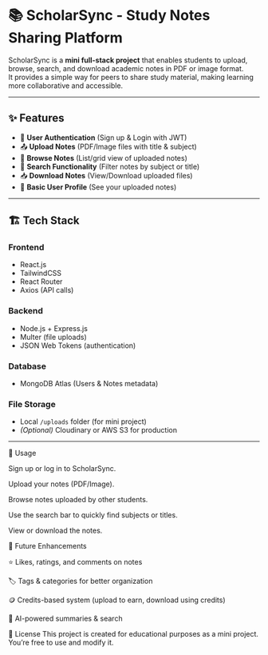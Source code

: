 # 📚 ScholarSync - Study Notes Sharing Platform

ScholarSync is a **mini full-stack project** that enables students to upload, browse, search, and download academic notes in PDF or image format.  
It provides a simple way for peers to share study material, making learning more collaborative and accessible.  

---

## ✨ Features
- 🔐 **User Authentication** (Sign up & Login with JWT)  
- 📤 **Upload Notes** (PDF/Image files with title & subject)  
- 📂 **Browse Notes** (List/grid view of uploaded notes)  
- 🔎 **Search Functionality** (Filter notes by subject or title)  
- 📥 **Download Notes** (View/Download uploaded files)  
- 👤 **Basic User Profile** (See your uploaded notes)  

---

## 🏗 Tech Stack

### **Frontend**
- React.js  
- TailwindCSS  
- React Router  
- Axios (API calls)  

### **Backend**
- Node.js + Express.js  
- Multer (file uploads)  
- JSON Web Tokens (authentication)  

### **Database**
- MongoDB Atlas (Users & Notes metadata)  

### **File Storage**
- Local `/uploads` folder (for mini project)  
- *(Optional)* Cloudinary or AWS S3 for production  

---

🚀 Usage

Sign up or log in to ScholarSync.

Upload your notes (PDF/Image).

Browse notes uploaded by other students.

Use the search bar to quickly find subjects or titles.

View or download the notes.

🎯 Future Enhancements

⭐ Likes, ratings, and comments on notes

🏷️ Tags & categories for better organization

🪙 Credits-based system (upload to earn, download using credits)

🤖 AI-powered summaries & search

📜 License
This project is created for educational purposes as a mini project.
You’re free to use and modify it.
